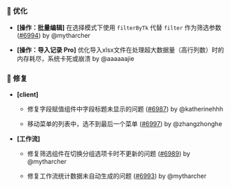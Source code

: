 ### 🚀 优化

- **[操作：批量编辑]** 在选择模式下使用 `filterByTk` 代替 `filter` 作为筛选参数 ([#6994](https://github.com/nocobase/nocobase/pull/6994)) by @mytharcher

- **[操作：导入记录 Pro]** 优化导入xlsx文件在处理超大数据量（高行列数）时的内存耗尽，系统卡死或崩溃 by @aaaaaajie

### 🐛 修复

- **[client]**
  - 修复字段赋值组件中字段标题未显示的问题 ([#6987](https://github.com/nocobase/nocobase/pull/6987)) by @katherinehhh

  - 移动菜单的列表中，选不到最后一个菜单 ([#6997](https://github.com/nocobase/nocobase/pull/6997)) by @zhangzhonghe

- **[工作流]**
  - 修复筛选组件在切换分组选项卡时不更新的问题 ([#6989](https://github.com/nocobase/nocobase/pull/6989)) by @mytharcher

  - 修复工作流统计数据未自动生成的问题 ([#6993](https://github.com/nocobase/nocobase/pull/6993)) by @mytharcher


